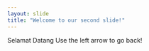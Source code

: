 ```yaml
---
layout: slide
title: "Welcome to our second slide!"
---
```

Selamat Datang
Use the left arrow to go back!

